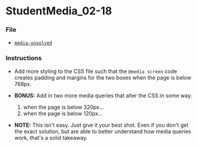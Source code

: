 # StudentMedia_02-18

### File

* [`media-unsolved`](Unsolved/media-unsolved.html)

### Instructions

* Add more styling to the CSS file such that the `@media screen` code creates padding and margins for the two boxes when the page is below 768px.

* **BONUS:** Add in two more media queries that alter the CSS in some way.
  1. when the page is below 320px...
  1. when the page is below 120px...

* **NOTE:** This isn't easy. Just give it your best shot. Even if you don't get the exact solution, but are able to better understand how media queries work, that's a solid takeaway.


